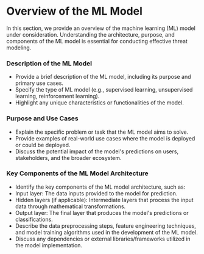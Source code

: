 # Overview of the ML Model
In this section, we provide an overview of the machine learning (ML) model under consideration. Understanding the architecture, purpose, and components of the ML model is essential for conducting effective threat modeling.

### Description of the ML Model
- Provide a brief description of the ML model, including its purpose and primary use cases.
- Specify the type of ML model (e.g., supervised learning, unsupervised learning, reinforcement learning).
- Highlight any unique characteristics or functionalities of the model.
  
### Purpose and Use Cases
- Explain the specific problem or task that the ML model aims to solve.
- Provide examples of real-world use cases where the model is deployed or could be deployed.
- Discuss the potential impact of the model's predictions on users, stakeholders, and the broader ecosystem.

### Key Components of the ML Model Architecture
- Identify the key components of the ML model architecture, such as:
 - Input layer: The data inputs provided to the model for prediction.
 - Hidden layers (if applicable): Intermediate layers that process the input data through mathematical transformations.
 - Output layer: The final layer that produces the model's predictions or classifications.
- Describe the data preprocessing steps, feature engineering techniques, and model training algorithms used in the development of the ML model.
- Discuss any dependencies or external libraries/frameworks utilized in the model implementation.



















